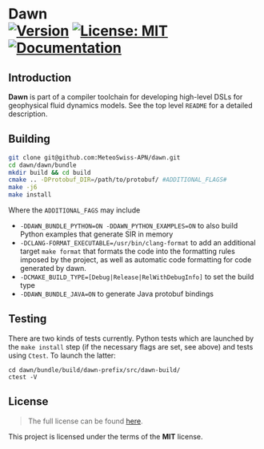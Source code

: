 Dawn <br/> <a target="_blank" href="http://semver.org">![Version][Version.Badge]</a> <!--<a target="_blank" href="https://travis-ci.org/MeteoSwiss-APN/dawn">![Travis status][TravisCI.Badge]</a>--> <a target="_blank" href="https://opensource.org/licenses/MIT">![License: MIT][MIT.License]</a> <a target="_blank" href="https://MeteoSwiss-APN.github.io/dawn">![Documentation][Documentation.Badge]</a>
====

## Introduction

**Dawn** is part of a compiler toolchain for developing high-level DSLs for geophysical fluid dynamics models. See the top level `README` for a detailed description.

## Building

```bash
git clone git@github.com:MeteoSwiss-APN/dawn.git
cd dawn/dawn/bundle
mkdir build && cd build
cmake .. -DProtobuf_DIR=/path/to/protobuf/ #ADDITIONAL_FLAGS#
make -j6
make install
```

Where the `ADDITIONAL_FAGS` may include

* `-DDAWN_BUNDLE_PYTHON=ON -DDAWN_PYTHON_EXAMPLES=ON` to also build Python examples that generate SIR <!--(IIR?!)--> in memory
* `-DCLANG-FORMAT_EXECUTABLE=/usr/bin/clang-format` to add an additional target `make format` that formats the code into the formatting rules imposed by the project, as well as automatic code formatting for code generated by dawn.
* `-DCMAKE_BUILD_TYPE=[Debug|Release|RelWithDebugInfo]` to set the build type
* `-DDAWN_BUNDLE_JAVA=ON` to generate Java protobuf bindings

## Testing

There are two kinds of tests currently. Python tests which are launched by the `make install` step (if the necessary flags are set, see above) and tests using `Ctest`. To launch the latter:
```
cd dawn/bundle/build/dawn-prefix/src/dawn-build/
ctest -V
```

## License

> The full license can be found [here](https://opensource.org/licenses/MIT).

This project is licensed under the terms of the **MIT** license.

<!-- Links -->
[Documentation.Badge]: https://img.shields.io/badge/documentation-link-blue.svg
[MIT.License]: https://img.shields.io/badge/License-MIT-blue.svg
[Version.Badge]: https://badge.fury.io/gh/MeteoSwiss-APN%2Fdawn.svg
